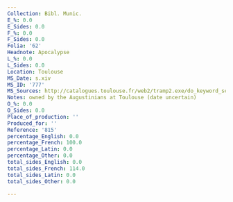```yaml
---
Collection: Bibl. Munic.
E_%: 0.0
E_Sides: 0.0
F_%: 0.0
F_Sides: 0.0
Folia: '62'
Headnote: Apocalypse
L_%: 0.0
L_Sides: 0.0
Location: Toulouse
MS_Date: s.xiv
MS_ID: '777'
MS_Sources: http://catalogues.toulouse.fr/web2/tramp2.exe/do_keyword_search/log_in?setting_key=BMT1&servers=1home&query=ms00815&screen=hitlist.htmlhttp://catalogues.toulouse.fr/web2/tramp2.exe/do_keyword_search/log_in?setting_key=BMT1&servers=1home&query=ms00815
Notes: owned by the Augustinians at Toulouse (date uncertain)
O_%: 0.0
O_Sides: 0.0
Place_of_production: ''
Produced_for: ''
Reference: '815'
percentage_English: 0.0
percentage_French: 100.0
percentage_Latin: 0.0
percentage_Other: 0.0
total_sides_English: 0.0
total_sides_French: 114.0
total_sides_Latin: 0.0
total_sides_Other: 0.0

---
```

